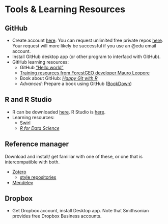 # Tools & Learning Resources

## GitHub
- Create account [here](https://github.com). You can request unlimited free private repos [here](https://education.github.com/discount_requests/new). Your request will more likely be successful if you use an @edu email account.
- Install GitHub desktop app (or other program to interfacd with GitHub).
- GitHub learning resources:
  - GitHub [“Hello world”](https://guides.github.com/activities/hello-world/)  
  - [Training resources from ForestGEO developer Mauro Leopore](https://github.com/nmnh-r-users/meetups/blob/master/research-with-github/research-with-github.md)   
  - Book about GitHub: [*Happy Git with R*](http://happygitwithr.com/)
  - *Advanced*: Prepare a book using GitHub ([BookDown](https://bookdown.org/yihui/bookdown/))
 
## R and R Studio 
- R can be downloaded [here](https://www.r-project.org/). R Studio is [here](https://www.rstudio.com/).
- Learning resources:
  - [Swirl](https://swirlstats.com/)
  - [*R for Data Science*](http://r4ds.had.co.nz/)

## Reference manager
Download and install/ get familiar with one of these, or one that is intercompatible with both.
- [Zotero](https://www.zotero.org/) 
  - [style repositories](https://www.zotero.org/styles)
- [Mendeley](https://www.mendeley.com/)

## Dropbox
- Get Dropbox account, install Desktop app. Note that Smithsonian provides free Dropbox Business accounts.
